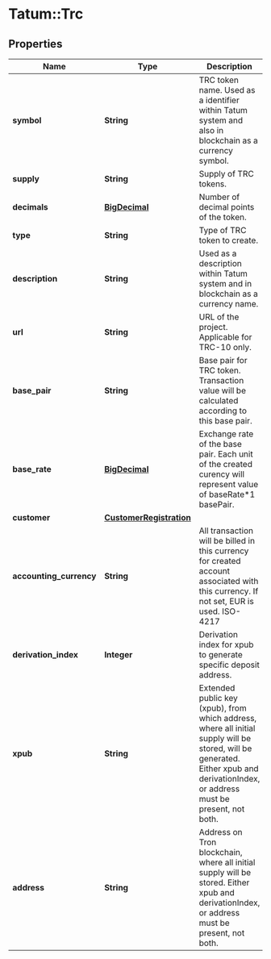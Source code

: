 # Tatum::Trc

## Properties
Name | Type | Description | Notes
------------ | ------------- | ------------- | -------------
**symbol** | **String** | TRC token name. Used as a identifier within Tatum system and also in blockchain as a currency symbol. | 
**supply** | **String** | Supply of TRC tokens. | 
**decimals** | [**BigDecimal**](BigDecimal.md) | Number of decimal points of the token. | 
**type** | **String** | Type of TRC token to create. | 
**description** | **String** | Used as a description within Tatum system and in blockchain as a currency name. | 
**url** | **String** | URL of the project. Applicable for TRC-10 only. | [optional] 
**base_pair** | **String** | Base pair for TRC token. Transaction value will be calculated according to this base pair. | 
**base_rate** | [**BigDecimal**](BigDecimal.md) | Exchange rate of the base pair. Each unit of the created curency will represent value of baseRate*1 basePair. | [optional] [default to 1]
**customer** | [**CustomerRegistration**](CustomerRegistration.md) |  | [optional] 
**accounting_currency** | **String** | All transaction will be billed in this currency for created account associated with this currency. If not set, EUR is used. ISO-4217 | [optional] 
**derivation_index** | **Integer** | Derivation index for xpub to generate specific deposit address. | [optional] 
**xpub** | **String** | Extended public key (xpub), from which address, where all initial supply will be stored, will be generated. Either xpub and derivationIndex, or address must be present, not both. | [optional] 
**address** | **String** | Address on Tron blockchain, where all initial supply will be stored. Either xpub and derivationIndex, or address must be present, not both. | [optional] 

